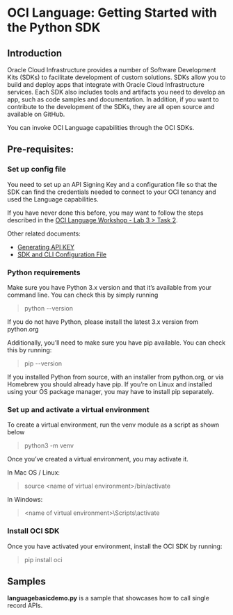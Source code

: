 # OCI Language: Getting Started with the Python SDK

## Introduction

Oracle Cloud Infrastructure provides a number of Software Development Kits (SDKs) to facilitate development of custom solutions. SDKs allow you to build and deploy apps that integrate with Oracle Cloud Infrastructure services. Each SDK also includes tools and artifacts you need to develop an app, such as code samples and documentation. In addition, if you want to contribute to the development of the SDKs, they are all open source and available on GitHub.

You can invoke OCI Language capabilities through the OCI SDKs.

## Pre-requisites:

### Set up config file

You need to set up an API Signing Key and a configuration file so that the SDK can find  the credentials needed to connect to your OCI tenancy and used the Language capabilities.

If you have never done this before, you may want to follow the steps described in the [OCI Language Workshop - Lab 3 > Task 2](https://apexapps.oracle.com/pls/apex/dbpm/r/livelabs/workshop-attendee-2?p210_workshop_id=887&p210_type=3&session=106800683771485).

Other related documents:
* [Generating API KEY](https://docs.oracle.com/en-us/iaas/Content/API/Concepts/apisigningkey.htm)
* [SDK and CLI Configuration File](https://docs.oracle.com/en-us/iaas/Content/API/Concepts/sdkconfig.htm#SDK_and_CLI_Configuration_File)


### Python requirements

Make sure you have Python 3.x version and that it’s available from your command line. You can check this by simply running 

> python --version

If you do not have Python, please install the latest 3.x version from python.org

Additionally, you’ll need to make sure you have pip available. You can check this by running:

> pip --version

If you installed Python from source, with an installer from python.org, or via Homebrew you should already have pip. If you’re on Linux and installed using your OS package manager, you may have to install pip separately.

### Set up and activate a virtual environment 

To create a virtual environment, run the venv module as a script as shown below

> python3 -m venv <name of virtual environment>

Once you’ve created a virtual environment, you may activate it.

In Mac OS / Linux:

> source \<name of virtual environment>/bin/activate

In Windows:

> \<name of virtual environment>\Scripts\activate

### Install OCI SDK

Once you have activated your environment, install the OCI SDK by running:

> pip install oci


## Samples

**languagebasicdemo.py** is a sample that showcases how to call single record APIs.
